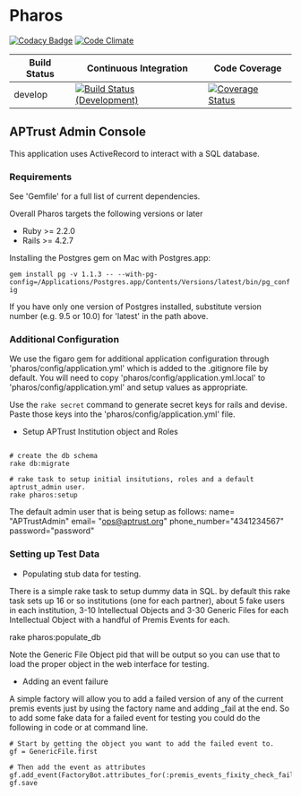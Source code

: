 # Pharos

[![Codacy Badge](https://api.codacy.com/project/badge/Grade/5d37b48c4c5547cca0c9c61a5887f589)](https://www.codacy.com/app/cdahlhausen/pharos?utm_source=github.com&amp;utm_medium=referral&amp;utm_content=APTrust/pharos&amp;utm_campaign=Badge_Grade)
[![Code Climate](https://codeclimate.com/github/APTrust/pharos.png)](https://codeclimate.com/github/APTrust/pharos.png?branch=develop)

Build Status | Continuous Integration | Code Coverage
--- | --- | ---
develop | [![Build Status (Development)](https://travis-ci.org/APTrust/pharos.png?branch=develop)](https://travis-ci.org/APTrust/pharos) | [![Coverage Status](https://coveralls.io/repos/github/APTrust/pharos/badge.svg?branch=develop)](https://coveralls.io/github/APTrust/pharos?branch=develop)

## APTrust Admin Console

This application uses ActiveRecord to interact with a SQL database.

### Requirements

See 'Gemfile' for a full list of current dependencies.

Overall Pharos targets the following versions or later

* Ruby >= 2.2.0
* Rails >= 4.2.7

Installing the Postgres gem on Mac with Postgres.app:

`gem install pg -v 1.1.3 -- --with-pg-config=/Applications/Postgres.app/Contents/Versions/latest/bin/pg_config`

If you have only one version of Postgres installed, substitute version number (e.g. 9.5 or 10.0) for 'latest' in the path above.

### Additional Configuration

We use the figaro gem for additional application configuration through 'pharos/config/application.yml' which is added
to the .gitignore file by default.  You will need to copy 'pharos/config/application.yml.local' to
'pharos/config/application.yml' and setup values as appropriate.

Use the ``` rake secret ``` command to generate secret keys for rails and devise.  Paste those keys into the 'pharos/config/application.yml' file.


* Setup APTrust Institution object and Roles

````

# create the db schema
rake db:migrate

# rake task to setup initial insitutions, roles and a default aptrust_admin user.
rake pharos:setup
````

The default admin user that is being setup as follows:
    name= "APTrustAdmin"
    email= "ops@aptrust.org"
    phone_number="4341234567"
    password="password"

### Setting up Test Data

* Populating stub data for testing.

There is a simple rake task to setup dummy data in SQL. by default this rake task sets up 16 or so institutions
(one for each partner), about 5 fake users in each institution, 3-10 Intellectual Objects and 3-30 Generic Files for
each Intellectual Object with a handful of Premis Events for each.

rake pharos:populate_db

Note the Generic File Object pid that will be output so you can use that to load the proper object in the web
interface for testing.

*  Adding an event failure

A simple factory will allow you to add a failed version of any of the current premis events just by
using the factory name and adding _fail at the end.  So to add some fake data for a failed event for
testing you could do the following in code or at command line.

````
# Start by getting the object you want to add the failed event to.
gf = GenericFile.first

# Then add the event as attributes
gf.add_event(FactoryBot.attributes_for(:premis_events_fixity_check_fail))
gf.save
````
